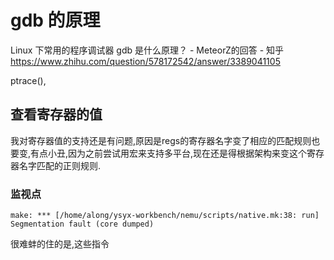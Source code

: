 # gdb 的原理
Linux 下常用的程序调试器 gdb 是什么原理？ - MeteorZ的回答 - 知乎
https://www.zhihu.com/question/578172542/answer/3389041105

ptrace(),


## 查看寄存器的值
我对寄存器值的支持还是有问题,原因是regs的寄存器名字变了相应的匹配规则也要变,有点小丑,因为之前尝试用宏来支持多平台,现在还是得根据架构来变这个寄存器名字匹配的正则规则.

### 监视点
``` shell
make: *** [/home/along/ysyx-workbench/nemu/scripts/native.mk:38: run] Segmentation fault (core dumped)
```
很难蚌的住的是,这些指令

